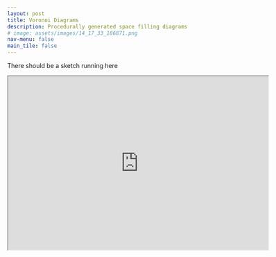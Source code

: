 ```yaml
---
layout: post
title: Voronoi Diagrams
description: Procedurally generated space filling diagrams
# image: assets/images/14_17_33_186871.png
nav-menu: false
main_tile: false
---
```


<!-- ### Doesn't contain anything important. Need to update this post soon. -->
There should be a sketch running here

<iframe src ="https://tahsintariq.github.io/p5js/P5_Sketches/P5_Web_Collection/VoronoiGeneration/index.html"width="600px" height="400px"></iframe>
<!-- <img src="{% link assets/images/14_25_59_693029.png %}" alt="Voronoi 1" data-position="center center" /> -->

<!-- <img src="{% link assets/images/14_30_4_938370.png %}" alt="Voronoi 2" data-position="center center" /> -->

